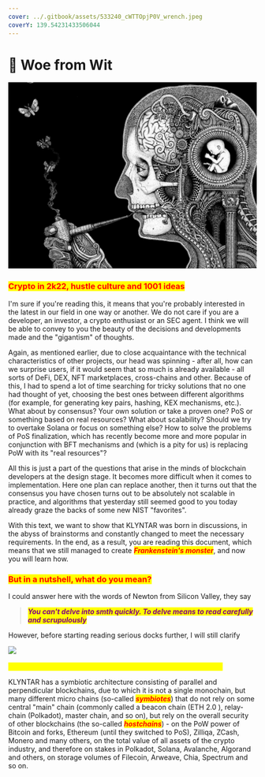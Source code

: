 ```yaml
---
cover: ../.gitbook/assets/533240_cWTTOpjP0V_wrench.jpeg
coverY: 139.54231433506044
---
```


# 🧠 Woe from Wit

![](../.gitbook/assets/cb0586c52d9c39c873e43de91c59c39c.jpg)

### <mark style="color:red;">Crypto in 2k22, hustle culture and 1001 ideas</mark>

I'm sure if you're reading this, it means that you're probably interested in the latest in our field in one way or another. We do not care if you are a developer, an investor, a crypto enthusiast or an SEC agent. I think we will be able to convey to you the beauty of the decisions and developments made and the "gigantism" of thoughts.

Again, as mentioned earlier, due to close acquaintance with the technical characteristics of other projects, our head was spinning - after all, how can we surprise users, if it would seem that so much is already available - all sorts of DeFi, DEX, NFT marketplaces, cross-chains and other. Because of this, I had to spend a lot of time searching for tricky solutions that no one had thought of yet, choosing the best ones between different algorithms (for example, for generating key pairs, hashing, KEX mechanisms, etc.). What about by consensus? Your own solution or take a proven one? PoS or something based on real resources? What about scalability? Should we try to overtake Solana or focus on something else? How to solve the problems of PoS finalization, which has recently become more and more popular in conjunction with BFT mechanisms and (which is a pity for us) is replacing PoW with its "real resources"?

All this is just a part of the questions that arise in the minds of blockchain developers at the design stage. It becomes more difficult when it comes to implementation. Here one plan can replace another, then it turns out that the consensus you have chosen turns out to be absolutely not scalable in practice, and algorithms that yesterday still seemed good to you today already graze the backs of some new NIST "favorites".

With this text, we want to show that KLYNTAR was born in discussions, in the abyss of brainstorms and constantly changed to meet the necessary requirements. In the end, as a result, you are reading this document, which means that we still managed to create _<mark style="color:red;">**Frankenstein's monster**</mark>_, and now you will learn how.

### <mark style="color:red;">But in a nutshell, what do you mean?</mark>

I could answer here with the words of Newton from Silicon Valley, they say

> _<mark style="color:purple;">**You can't delve into smth quickly. To delve means to read carefully and scrupulously**</mark>_

However, before starting reading serious docks further, I will still clarify

![](https://readme-typing-svg.herokuapp.com/?font=Major+Mono+Display\&size=44\&color=C20000\&vCenter=true\&width=450\&lines=Klyntar+is+...)

_<mark style="color:yellow;">**A project that relies on the security of the entire crypto industry**</mark>_

KLYNTAR has a symbiotic architecture consisting of parallel and perpendicular blockchains, due to which it is not a single monochain, but many different micro chains (so-called _<mark style="color:red;">**symbiotes**</mark>_) that do not rely on some central "main" chain (commonly called a beacon chain (ETH 2.0 ), relay-chain (Polkadot), master chain, and so on), but rely on the overall security of other blockchains (the so-called _<mark style="color:red;">**hostchains**</mark>_) - on the PoW power of Bitcoin and forks, Ethereum (until they switched to PoS), Zilliqa, ZCash, Monero and many others, on the total value of all assets of the crypto industry, and therefore on stakes in Polkadot, Solana, Avalanche, Algorand and others, on storage volumes of Filecoin, Arweave, Chia, Spectrum and so on.

